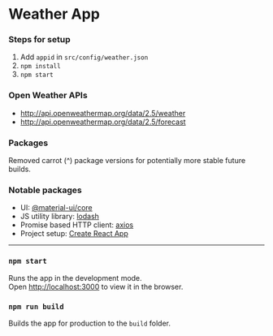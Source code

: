# Weather App

### Steps for setup
1. Add `appid` in `src/config/weather.json`
2. `npm install`
3. `npm start`

### Open Weather APIs
- http://api.openweathermap.org/data/2.5/weather
- http://api.openweathermap.org/data/2.5/forecast

### Packages
Removed carrot (^) package versions for potentially more stable future builds.

### Notable packages
- UI: [@material-ui/core](https://material-ui.com/)
- JS utility library: [lodash](https://lodash.com/)
- Promise based HTTP client: [axios](https://www.npmjs.com/package/axios)
- Project setup: [Create React App](https://github.com/facebook/create-react-app)

---

### `npm start`

Runs the app in the development mode.\
Open [http://localhost:3000](http://localhost:3000) to view it in the browser.

### `npm run build`

Builds the app for production to the `build` folder.